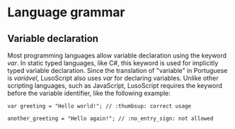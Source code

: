 # Language grammar

## Variable declaration

Most programming languages allow variable declaration using the keyword _var_. In static typed languages, like C#, this keyword is used for implicitly typed variable declaration. Since the translation of "variable" in Portuguese is _variável_, LusoScript also uses _var_ for declaring variables. Unlike other scripting languages, such as JavaScript, LusoScript requires the keyword before the variable identifier, like the following example:

```
var greeting = "Hello world!"; // :thumbsup: correct usage

another_greeting = "Hello again!"; // :no_entry_sign: not allowed
```
